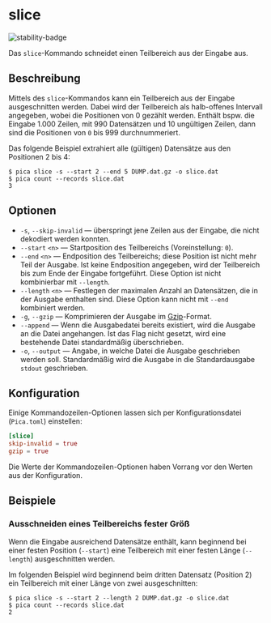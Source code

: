 # slice

![stability-badge](https://img.shields.io/badge/stability-stable-green?style=flat-square)

Das `slice`-Kommando schneidet einen Teilbereich aus der Eingabe aus.


## Beschreibung

Mittels des `slice`-Kommandos kann ein Teilbereich aus der Eingabe
ausgeschnitten werden. Dabei wird der Teilbereich als halb-offenes
Intervall angegeben, wobei die Positionen von 0 gezählt werden.
Enthält bspw. die Eingabe 1.000 Zeilen, mit 990 Datensätzen und 10
ungültigen Zeilen, dann sind die Positionen von `0` bis 999
durchnummeriert.

Das folgende Beispiel extrahiert alle (gültigen) Datensätze aus den
Positionen 2 bis 4:


```console
$ pica slice -s --start 2 --end 5 DUMP.dat.gz -o slice.dat
$ pica count --records slice.dat
3

```


## Optionen

* `-s`, `--skip-invalid` — überspringt jene Zeilen aus der Eingabe, die
  nicht dekodiert werden konnten.
* `--start` `<n>` — Startposition des Teilbereichs (Voreinstellung:
  `0`).
* `--end` `<n>` — Endposition des Teilbereichs; diese Position ist nicht
  mehr Teil der Ausgabe. Ist keine Endposition angegeben, wird der
  Teilbereich bis zum Ende der Eingabe fortgeführt. Diese Option ist
  nicht kombinierbar mit `--length`.
* `--length` `<n>` — Festlegen der maximalen Anzahl an Datensätzen, die
  in der Ausgabe enthalten sind. Diese Option kann nicht mit `--end`
  kombiniert werden.
* `-g`, `--gzip` — Komprimieren der Ausgabe im [Gzip]-Format.
* `--append` — Wenn die Ausgabedatei bereits existiert, wird die
  Ausgabe an die Datei angehangen. Ist das Flag nicht gesetzt, wird eine
  bestehende Datei standardmäßig überschrieben.
* `-o`, `--output` — Angabe, in welche Datei die Ausgabe geschrieben
  werden soll. Standardmäßig wird die Ausgabe in die Standardausgabe
  `stdout` geschrieben.


## Konfiguration

<!-- TODO: Link zum allgemeinen Kapitel über die Konfigurationsdatei -->

Einige Kommandozeilen-Optionen lassen sich per Konfigurationsdatei
(`Pica.toml`) einstellen:

```toml
[slice]
skip-invalid = true
gzip = true
```

Die Werte der Kommandozeilen-Optionen haben Vorrang vor den Werten aus
der Konfiguration.


## Beispiele

### Ausschneiden eines Teilbereichs fester Größ

Wenn die Eingabe ausreichend Datensätze enthält, kann beginnend bei
einer festen Position (`--start`) eine Teilbereich mit einer festen
Länge (`--length`) ausgeschnitten werden.

Im folgenden Beispiel wird beginnend beim dritten Datensatz (Position 2)
ein Teilbereich mit einer Länge von zwei ausgeschnitten:

```console
$ pica slice -s --start 2 --length 2 DUMP.dat.gz -o slice.dat
$ pica count --records slice.dat
2

```


[Gzip]: https://de.wikipedia.org/wiki/Gzip
